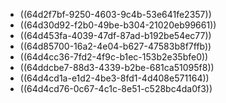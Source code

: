- ((64d2f7bf-9250-4603-9c4b-53e641fe2357))
- ((64d30d92-f2b0-49be-b304-21020eb99661))
- ((64d453fa-4039-47df-87ad-b192be54ec77))
- ((64d85700-16a2-4e04-b627-47583b8f7ffb))
- ((64d4cc36-7fd2-4f9c-b1ec-153b2e35bfe0))
- ((64ddcbe7-88d3-4339-b2be-681ca51095f8))
- ((64d4cd1a-e1d2-4be3-8fd1-4d408e571164))
- ((64d4cd76-0c67-4c1c-8e51-c528bc4da0f3))
